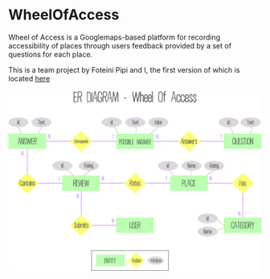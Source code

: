 # WheelOfAccess

Wheel of Access is a Googlemaps-based platform for recording accessibility of places through users feedback provided by a set of questions for each place.

This is a team project by Foteini Pipi and I, the first version of which is located [here](https://github.com/pipifot/WheelOfAccess)

![alt text](https://github.com/eirkostop/WheelOfAccess/blob/master/ERDiagramWheelOfAccess.jpg)
